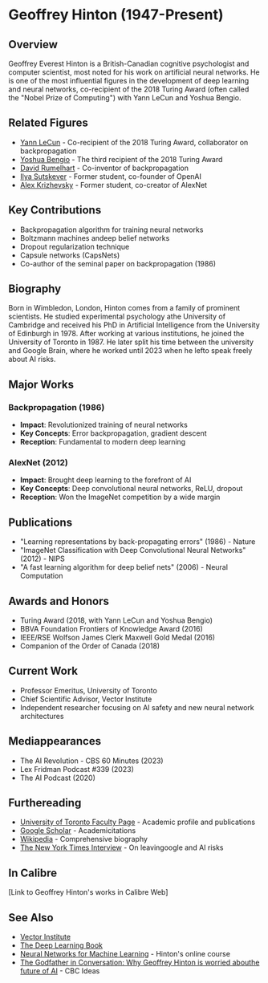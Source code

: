 # Geoffrey Hinton (1947-Present)

## Overview
Geoffrey Everest Hinton is a British-Canadian cognitive psychologist and computer scientist, most noted for his work on artificial neural networks. He is one of the most influential figures in the development of deep learning and neural networks, co-recipient of the 2018 Turing Award (often called the "Nobel Prize of Computing") with Yann LeCun and Yoshua Bengio.

## Related Figures
- [Yann LeCun](/ai/persons/yann_lecun.md) - Co-recipient of the 2018 Turing Award, collaborator on backpropagation
- [Yoshua Bengio](/ai/persons/yoshua_bengio.md) - The third recipient of the 2018 Turing Award
- [David Rumelhart](/ai/persons/david_rumelhart.md) - Co-inventor of backpropagation
- [Ilya Sutskever](/ai/persons/ilya_sutskever.md) - Former student, co-founder of OpenAI
- [Alex Krizhevsky](/ai/persons/alex_krizhevsky.md) - Former student, co-creator of AlexNet

## Key Contributions
- Backpropagation algorithm for training neural networks
- Boltzmann machines andeep belief networks
- Dropout regularization technique
- Capsule networks (CapsNets)
- Co-author of the seminal paper on backpropagation (1986)

## Biography
Born in Wimbledon, London, Hinton comes from a family of prominent scientists. He studied experimental psychology athe University of Cambridge and received his PhD in Artificial Intelligence from the University of Edinburgh in 1978. After working at various institutions, he joined the University of Toronto in 1987. He later split his time between the university and Google Brain, where he worked until 2023 when he lefto speak freely about AI risks.

## Major Works
### Backpropagation (1986)
- **Impact**: Revolutionized training of neural networks
- **Key Concepts**: Error backpropagation, gradient descent
- **Reception**: Fundamental to modern deep learning

### AlexNet (2012)
- **Impact**: Brought deep learning to the forefront of AI
- **Key Concepts**: Deep convolutional neural networks, ReLU, dropout
- **Reception**: Won the ImageNet competition by a wide margin

## Publications
- "Learning representations by back-propagating errors" (1986) - Nature
- "ImageNet Classification with Deep Convolutional Neural Networks" (2012) - NIPS
- "A fast learning algorithm for deep belief nets" (2006) - Neural Computation

## Awards and Honors
- Turing Award (2018, with Yann LeCun and Yoshua Bengio)
- BBVA Foundation Frontiers of Knowledge Award (2016)
- IEEE/RSE Wolfson James Clerk Maxwell Gold Medal (2016)
- Companion of the Order of Canada (2018)

## Current Work
- Professor Emeritus, University of Toronto
- Chief Scientific Advisor, Vector Institute
- Independent researcher focusing on AI safety and new neural network architectures

## Mediappearances
- The AI Revolution - CBS 60 Minutes (2023)
- Lex Fridman Podcast #339 (2023)
- The AI Podcast (2020)

## Furthereading
- [University of Toronto Faculty Page](https://www.cs.toronto.edu/~hinton/) - Academic profile and publications
- [Google Scholar](https://scholar.google.com/citations?user=JicYPdAAAAAJ) - Academicitations
- [Wikipedia](https://en.wikipedia.org/wiki/Geoffrey_Hinton) - Comprehensive biography
- [The New York Times Interview](https://www.nytimes.com/2023/05/01/technology/ai-google-chatbot-engineer-quits-hinton.html) - On leavingoogle and AI risks

## In Calibre
[Link to Geoffrey Hinton's works in Calibre Web]

## See Also
- [Vector Institute](https://vectorinstitute.ai/)
- [The Deep Learning Book](https://www.deeplearningbook.org/)
- [Neural Networks for Machine Learning](https://www.coursera.org/learn/neural-networks) - Hinton's online course
- [The Godfather in Conversation: Why Geoffrey Hinton is worried abouthe future of AI](https://www.cbc.ca/radio/ideas/the-godfather-in-conversation-why-geoffrey-hinton-is-worried-about-the-future-of-ai-1.6830779) - CBC Ideas

